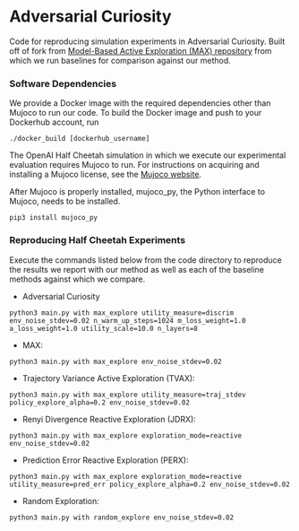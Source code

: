 # Adversarial Curiosity

Code for reproducing simulation experiments in Adversarial Curiosity. Built off of fork from [Model-Based Active Exploration (MAX) repository](https://github.com/nnaisense/max) from which we run baselines for comparison against our method.

### Software Dependencies

We provide a Docker image with the required dependencies other than Mujoco to run our code. To build the Docker image and push to your Dockerhub account, run

```
./docker_build [dockerhub_username]
```

The OpenAI Half Cheetah simulation in which we execute our experimental evaluation requires Mujoco to run. For instructions on acquiring and installing a Mujoco license, see the [Mujoco website](http://www.mujoco.org/).

After Mujoco is properly installed, mujoco_py, the Python interface to Mujoco, needs to be installed.

```
pip3 install mujoco_py
```

### Reproducing Half Cheetah Experiments
Execute the commands listed below from the code directory to reproduce the results we report with our method as well as each of the baseline methods against which we compare.

* Adversarial Curiosity
```
python3 main.py with max_explore utility_measure=discrim env_noise_stdev=0.02 n_warm_up_steps=1024 m_loss_weight=1.0 a_loss_weight=1.0 utility_scale=10.0 n_layers=8
```

* MAX:
```
python3 main.py with max_explore env_noise_stdev=0.02
```

* Trajectory Variance Active Exploration (TVAX):
```
python3 main.py with max_explore utility_measure=traj_stdev policy_explore_alpha=0.2 env_noise_stdev=0.02
```

* Renyi Divergence Reactive Exploration (JDRX):
```
python3 main.py with max_explore exploration_mode=reactive env_noise_stdev=0.02
```

* Prediction Error Reactive Exploration (PERX):
```
python3 main.py with max_explore exploration_mode=reactive utility_measure=pred_err policy_explore_alpha=0.2 env_noise_stdev=0.02
```

* Random Exploration:
```
python3 main.py with random_explore env_noise_stdev=0.02
```
